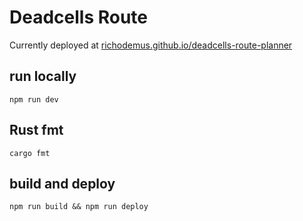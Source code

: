 # Deadcells Route
Currently deployed at [richodemus.github.io/deadcells-route-planner](https://richodemus.github.io/deadcells-route-planner/)

## run locally
```
npm run dev
```

## Rust fmt
```
cargo fmt
```

## build and deploy
```
npm run build && npm run deploy
```
